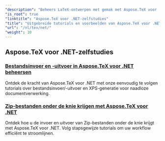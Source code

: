 ```yaml
---
"description": "Beheers LaTeX-ontwerpen met gemak met Aspose.TeX voor .NET. Download voor naadloze integratie en ontdek geavanceerde opmaak, bestandsbeheer, licenties en meer."
"is_root": true
"linktitle": "Aspose.TeX voor .NET-zelfstudies"
"title": "Uitgebreide tutorials en voorbeelden van Aspose.TeX voor .NET"
"url": "/nl/tex/net/"
"weight": 10
---
```


## Aspose.TeX voor .NET-zelfstudies
### [Bestandsinvoer en -uitvoer in Aspose.TeX voor .NET beheersen](./file-input-and-output/)
Ontdek de kracht van Aspose.TeX voor .NET met onze eenvoudig te volgen tutorials over bestandsinvoer/-uitvoer en XPS-generatie voor naadloze documentverwerking.
### [Zip-bestanden onder de knie krijgen met Aspose.TeX voor .NET](./mastering-zip-file-io/)
Ontdek hoe u de invoer en uitvoer van Zip-bestanden onder de knie krijgt met Aspose.TeX voor .NET. Volg stapsgewijze tutorials om uw workflow efficiënt te stroomlijnen.